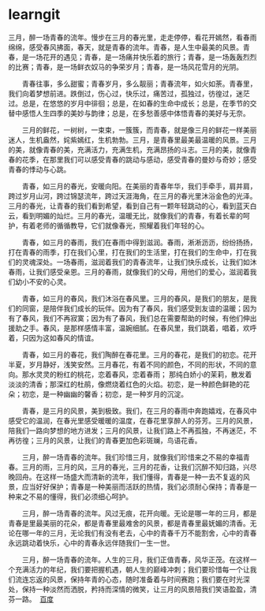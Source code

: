 # learngit
三月，醉一场青春的流年。慢步在三月的春光里，走走停停，看花开嫣然，看春雨绵绵，感受春风拂面，春天，就是青春的流年。青春，是人生中最美的风景。青春，是一场花开的遇见；青春，是一场痛并快乐着的旅行；青春，是一场轰轰烈烈的比赛；青春，是一场鲜衣奴马的争荣岁月；青春，是一场风花雪月的光阴。
 
　　青春往事，多么甜蜜；青春岁月，多么靓丽；青春流年，如火如荼。青春里，我们向着梦想前进。跌倒过，伤心过，快乐过，痛苦过，孤独过，彷徨过，迷茫过。总是，在悠悠的岁月中徘徊；总是，在如春的生命中成长；总是，在季节的交替中感悟人生四季的美妙与韵律；总是，在多愁善感中体悟青春的美好与无奈。
 
　　三月的鲜花，一树树，一束束，一簇簇，而青春，就是像三月的鲜花一样美丽迷人，生机盎然，姹紫嫣红，生机勃勃。三月，是青春里最美最温暖的风景。三月的美，就像青春的美，充满活力，充满生机，充满昂扬的斗志。三月的美，就像青春的花季，在那里我们可以感受青春的跳动与感动，感受青春的曼妙与奇妙；感受青春的悸动与心跳。
 
　　青春，如三月的春光，安暖向阳。在美丽的青春年华，我们手牵手，肩并肩，跨过岁月山河，跨过锦瑟流年，跨过天涯海角，在三月的春光里沐浴金色的光泽。三月的春光，让青春的我们看到希望，看到自己有一颗年轻跳动的心，看到蓝天白云，看到明媚的灿烂。三月的春光，温暖无比，就像我们的青春，有着长辈的呵护，有着老师的循循教导，它们就像春光，照耀着我们年轻的心。
 
　　青春，如三月的春雨，我们在春雨中得到滋润。春雨，淅淅沥沥，纷纷扬扬，打在青春的雨季，打在我们心里，打在我们的生活里，打在我们的生命中，打在我们的灵魂深处。一场春雨，滋润着我们的青春流年，让我们快乐成长，让我们如沐春雨，让我们感受亲恩。三月的春雨，就像我们的父母，用他们的爱心，滋润着我们幼小不安的心灵。
 
　　青春，如三月的春风，我们沐浴在春风里。三月的春风，是我们的朋友，是我们的同窗，是陪伴我们成长的玩伴。因为有了春风，我们感受到友谊的温暖；因为有了春风，我们不再寂寞；因为有了春风，我们总在需要帮助的时候，有他们伸出援助之手。春风，是那样感情丰富，温婉细腻。在春风里，我们跳着，唱着，欢呼着，只因为这如春风的情谊。
 
　　青春，如三月的春花，我们陶醉在春花里。三月的春花，是我们的初恋。花开半夏，岁月静好，浅笑安然。三月春花，有着不同的颜色，不同的形状，不同的意向。那水灵灵的粉红的桃花，恋着春风，恋着春雨； 那纯白娇小的茉莉，散发着淡淡的清香；那深红的杜鹃，像燃烧着红色的火焰。初恋，是一种颜色鲜艳的花朵；初恋，是一种幽幽的馨香；初恋，是一种岁月的沉淀。
 
　　青春，是三月的风景，美到极致。我们，在三月的春雨中奔跑嬉戏，在春风中感受它的温润，在春光里感受暖暖的温度，在春花里享醉人的芬芳。三月的风景，陪我们一路向梦想的地方进发；三月的风景，让我们路上不再孤独，不再迷茫，不再彷徨；三月的风景，让我们的青春更加色彩斑斓，鸟语花香。
 
　　三月，醉一场青春的流年。我们珍惜三月，就像我们珍惜来之不易的幸福青春。三月的雨，三月的风，三月的春光，三月的花香，让我们沉醉不知归路，兴尽晚回舟。在这样一场盛大而清新的流年，我们懂得，青春是一种一去不复返的风景，应当好好保护；青春是一种美丽而活跃的热情，我们必须耐心保持；青春是一种来之不易的懂得，我们必须细心呵护。
 
　　三月，醉一场青春的流年。风过无痕，花开向暖。无论是哪一年的三月，都是青春是里最美丽的花朵，都是青春里最难舍的风景，都是青春里最妩媚的清香。无论在哪一年的三月，无论我们有没有老去，心中的青春千万不能割舍，心中的青春永远跳动着快乐，心中的青春永远伴随我们一生一世。
 
　　三月，醉一场青春的流年。人生的三月，我们正值青春，风华正茂。在这样一个充满活力的年纪，我们要把握机遇，朝人生的巅峰冲刺；我们要珍惜每一个让我们流连忘返的风景，保持年青的心态，随时准备着与时间赛跑；我们要在时光深处，保持一种淡然而洒脱，矜持而深情的微笑，让三月的风景陪我们笑语盈盈，清芬一路。
  <a href="http://www.baidu.com">百度</a>
 
